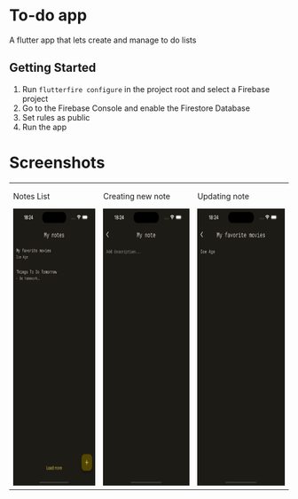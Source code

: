 # To-do app

A flutter app that lets create and manage to do lists

## Getting Started

1. Run <code>flutterfire configure</code> in the project root and select a Firebase project
2. Go to the Firebase Console and enable the Firestore Database
3. Set rules as public
4. Run the app

# Screenshots

<table>
  <tr>
    <td>
      <p>Notes List</p>
      <img src="/assets/home.png" alt="Notes List" height="500">
    </td>
    <td>
      <p>Creating new note</p>
      <img src="/assets/creating_new_note.png" alt="Creating new note" height="500">
    </td>
    <td>
      <p>Updating note</p>
      <img src="/assets/updating.png" alt="Updating note" height="500">
    </td>
  </tr>
</table>